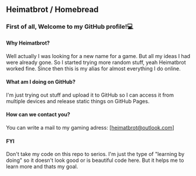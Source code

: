 ## Heimatbrot / Homebread
### First of all, Welcome to my GitHub profile!💻

#### Why Heimatbrot?
Well actually I was looking for a new name for a game. But all my ideas I had were already gone. So I started trying more random stuff, yeah Heimatbrot worked fine.
Since then this is my alias for almost everything I do online.

#### What am I doing on GitHub?
I'm just trying out stuff and upload it to GitHub so I can access it from multiple devices and release static things on GitHub Pages.

#### How can we contact you?
You can write a mail to my gaming adress: [heimatbrot@outlook.com]

#### FYI
Don't take my code on this repo to serios. I'm just the type of "learning by doing" so it doesn't look good or is beautiful code here. But it helps me to learn more and thats my goal.
